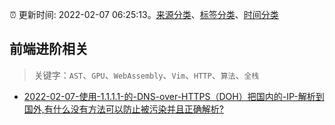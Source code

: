 :alarm_clock: 更新时间: 2022-02-07 06:25:13。[来源分类](../README.md)、[标签分类](../TAGS.md)、[时间分类](../TIMELINE.md)

## 前端进阶相关


> 关键字：`AST`、`GPU`、`WebAssembly`、`Vim`、`HTTP`、`算法`、`全栈`



- [2022-02-07-使用-1.1.1.1-的-DNS-over-HTTPS（DOH）把国内的-IP-解析到国外,有什么没有方法可以防止被污染并且正确解析?](https://www.v2ex.com/t/832202) 